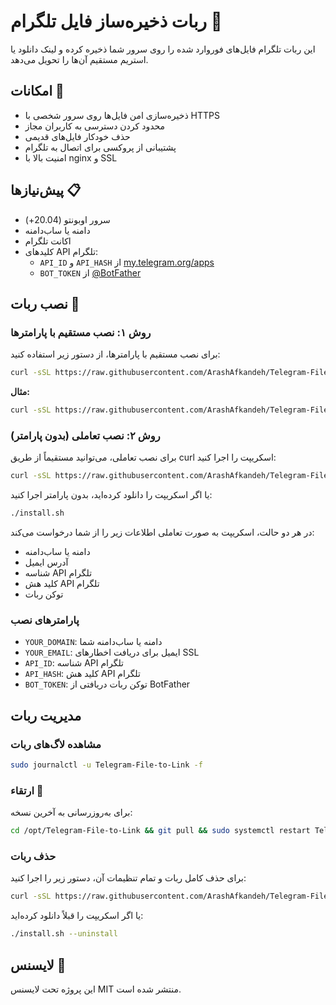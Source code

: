 # ربات ذخیره‌ساز فایل تلگرام 📁

این ربات تلگرام فایل‌های فوروارد شده را روی سرور شما ذخیره کرده و لینک دانلود یا استریم مستقیم آن‌ها را تحویل می‌دهد.

## امکانات 🚀

- ذخیره‌سازی امن فایل‌ها روی سرور شخصی با HTTPS
- محدود کردن دسترسی به کاربران مجاز
- حذف خودکار فایل‌های قدیمی
- پشتیبانی از پروکسی برای اتصال به تلگرام
- امنیت بالا با nginx و SSL

## پیش‌نیازها 📋

- سرور اوبونتو (20.04+)
- دامنه یا ساب‌دامنه
- اکانت تلگرام
- کلیدهای API تلگرام:
  - `API_ID` و `API_HASH` از [my.telegram.org/apps](https://my.telegram.org/apps)
  - `BOT_TOKEN` از [@BotFather](https://t.me/BotFather)

## نصب ربات 🔧

### روش ۱: نصب مستقیم با پارامترها

برای نصب مستقیم با پارامترها، از دستور زیر استفاده کنید:

```bash
curl -sSL https://raw.githubusercontent.com/ArashAfkandeh/Telegram-File-to-Link/blob/main/install.sh | sudo bash -s -- 'YOUR_DOMAIN' 'YOUR_EMAIL' 'API_ID' 'API_HASH' 'BOT_TOKEN'
```

**مثال:**

```bash
curl -sSL https://raw.githubusercontent.com/ArashAfkandeh/Telegram-File-to-Link/blob/main/install.sh | sudo bash -s -- 'bot.example.com' 'admin@example.com' '123456' 'abcdef1234567890abcdef1234567890' '5555555555:AAAAAAAAAAbbbbbbbbbbCCCCCCCCCC'
```

### روش ۲: نصب تعاملی (بدون پارامتر)

برای نصب تعاملی، می‌توانید مستقیماً از طریق curl اسکریپت را اجرا کنید:

```bash
curl -sSL https://raw.githubusercontent.com/ArashAfkandeh/Telegram-File-to-Link/blob/main/install.sh | sudo bash
```

یا اگر اسکریپت را دانلود کرده‌اید، بدون پارامتر اجرا کنید:

```bash
./install.sh
```

در هر دو حالت، اسکریپت به صورت تعاملی اطلاعات زیر را از شما درخواست می‌کند:
- دامنه یا ساب‌دامنه
- آدرس ایمیل
- شناسه API تلگرام
- کلید هش API تلگرام
- توکن ربات

### پارامترهای نصب

- `YOUR_DOMAIN`: دامنه یا ساب‌دامنه شما
- `YOUR_EMAIL`: ایمیل برای دریافت اخطارهای SSL
- `API_ID`: شناسه API تلگرام
- `API_HASH`: کلید هش API تلگرام
- `BOT_TOKEN`: توکن ربات دریافتی از BotFather

## مدیریت ربات

### مشاهده لاگ‌های ربات

```bash
sudo journalctl -u Telegram-File-to-Link -f
```


### ارتقاء 🔄

برای به‌روزرسانی به آخرین نسخه:
```bash
cd /opt/Telegram-File-to-Link && git pull && sudo systemctl restart Telegram-File-to-Link
```

### حذف ربات

برای حذف کامل ربات و تمام تنظیمات آن، دستور زیر را اجرا کنید:

```bash
curl -sSL https://raw.githubusercontent.com/ArashAfkandeh/Telegram-File-to-Link/blob/main/install.sh | sudo bash -s -- --uninstall
```

یا اگر اسکریپت را قبلاً دانلود کرده‌اید:

```bash
./install.sh --uninstall
```

## لایسنس 📝

این پروژه تحت لایسنس MIT منتشر شده است.
